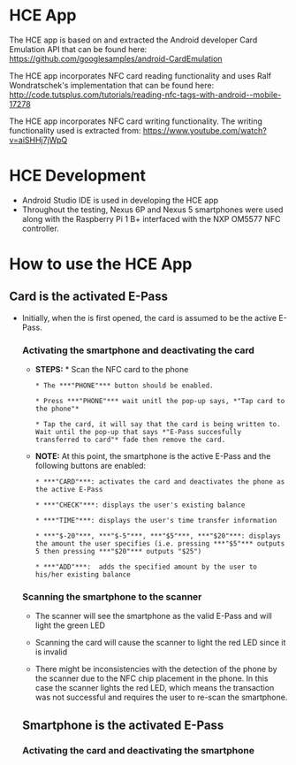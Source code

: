 
# HCE App #

The HCE app is based on and extracted  the Android developer Card Emulation  API that can be found here: https://github.com/googlesamples/android-CardEmulation

The HCE app incorporates NFC card reading functionality and uses Ralf Wondratschek's implementation that can be found here:
http://code.tutsplus.com/tutorials/reading-nfc-tags-with-android--mobile-17278

The HCE app incorporates NFC card writing functionality. The writing functionality used is extracted from:
https://www.youtube.com/watch?v=aiSHHj7jWpQ

# HCE Development #


- Android Studio IDE is used in developing the HCE app
- Throughout the testing, Nexus 6P and Nexus 5 smartphones were used along with the Raspberry Pi 1 B+ interfaced with the NXP OM5577 NFC controller.

# How to use the HCE App #

## Card is the activated E-Pass ##

- Initially, when the is first opened, the card is assumed to be the active E-Pass.

  ### Activating the smartphone and deactivating the card ###

  * __STEPS:__
        * Scan the NFC card to the phone
    
        * The ***"PHONE"*** button should be enabled.
    
        * Press ***"PHONE"*** wait unitl the pop-up says, *"Tap card to the phone"*
  
        * Tap the card, it will say that the card is being written to. Wait until the pop-up that says *"E-Pass succesfully      transferred to card"* fade then remove the card.
  
  - __NOTE:__ At this point, the smartphone is the active E-Pass and the following buttons are enabled:
  
        * ***"CARD"***: activates the card and deactivates the phone as the active E-Pass
  
        * ***"CHECK"***: displays the user's existing balance
  
        * ***"TIME"***: displays the user's time transfer information
    
        * ***"$-20"***, ***"$-5"***, ***"$5"***, ***"$20"***: displays the amount the user specifies (i.e. pressing ***"$5"*** outputs 5 then pressing ***"$20"*** outputs "$25")
    
        * ***"ADD"***:  adds the specified amount by the user to his/her existing balance
  
  
  ### Scanning the smartphone to the scanner ###
  
  * The scanner will see the smartphone as the valid E-Pass and will light the green LED
  
  * Scanning the card will cause the scanner to light the red LED since it is invalid
  
  * There might be inconsistencies with the detection of the phone by the scanner due to the NFC chip placement in the phone. In this case the scanner lights the red LED, which means the transaction was not successful and requires the user to re-scan the smartphone.
  
  ## Smartphone is the activated E-Pass ##

  ### Activating the card and deactivating the smartphone ###
  






